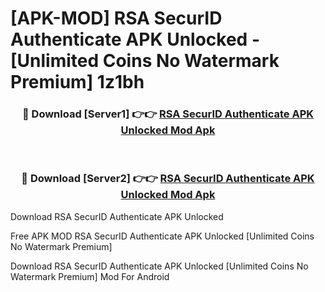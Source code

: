 # [APK-MOD] RSA SecurID Authenticate APK Unlocked - [Unlimited Coins No Watermark Premium] 1z1bh



<div align="center">
<h3>🔴 Download [Server1] 👉👉 <a href="https://momento.my/?title=RSA_SecurID_Authenticate_APK_Unlocked">RSA SecurID Authenticate APK Unlocked Mod Apk</a></h3><br>

<h3>🔴 Download [Server2] 👉👉 <a href="https://momento.my/?title=RSA_SecurID_Authenticate_APK_Unlocked">RSA SecurID Authenticate APK Unlocked Mod Apk</a></h3>
</div>



Download RSA SecurID Authenticate APK Unlocked 

Free APK MOD RSA SecurID Authenticate APK Unlocked [Unlimited Coins No Watermark Premium]

Download RSA SecurID Authenticate APK Unlocked [Unlimited Coins No Watermark Premium] Mod For Android
